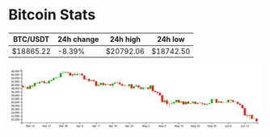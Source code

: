 # Bitcoin Stats

BTC/USDT|24h change|24h high|24h low|
|---|---|---|---|
|$18865.22|-8.39%|$20792.06|$18742.50|

<img src="./chart.svg">
